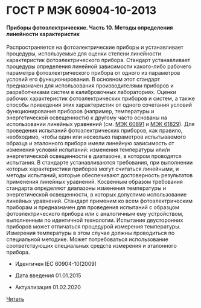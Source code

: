 # ГОСТ Р МЭК 60904-10-2013

#### Приборы фотоэлектрические. Часть 10. Методы определения линейности характеристик 

Распространяется на фотоэлектрические приборы и устанавливает процедуры, используемые для оценки степени линейности характеристик фотоэлектрического прибора. Стандарт устанавливает процедуры определения линейной зависимости какого-либо рабочего параметра фотоэлектрического прибора от одного из параметров условий его функционирования. В основном этот стандарт предназначен для использования производителями приборов и разработчиками систем в калибровочных лабораториях. Оценки рабочих характеристик фотоэлектрических приборов и систем, а также способы приведения этих характеристик от одного сочетания условий функционирования приборов (например, температуры и энергетической освещенности) к другому часто основаны на использовании линейных уравнений (см. [МЭК 60891](60891-2013.md) и [МЭК 61829](61829-2013.md)). Для проведения испытаний фотоэлектрических приборов, как правило, необходимо, чтобы один или несколько параметров испытываемого образца и эталонного прибора имели линейную зависимость от изменения условий испытаний: изменения температуры или/и энергетической освещенности в диапазоне, в котором проводятся испытания. В стандарте устанавливаются требования, при выполнении которых характеристики приборов могут считаться линейными, и методы испытаний, которые обеспечивают достоверность результатов применения линейных уравнений. Косвенным образом требования стандарта определяют диапазоны изменения температуры и энергетической освещенности, в которых допустимо использование линейных уравнений. Стандарт применим ко всем фотоэлектрическим приборам и предназначен для проведения испытаний с образцом фотоэлектрического прибора или с аналогичным ему устройством, выполненным по идентичной технологии. Испытание двусторонних приборов может отличаться процедурой измерения температуры. Измерения температуры в этом случае должны проводиться по специальной методике. Может потребоваться использование соответствующих специальных средств измерения и эталонного прибора.

- Идентичен IEC 60904-10(2009)

- Дата введения	01.01.2015
- Актуализация	01.02.2020

<a href="~/files/МЭК 60904-10-2013.pdf" onclick="openPdf('МЭК 60904-10-2013.pdf', 'application/pdf');">Читать</a>
